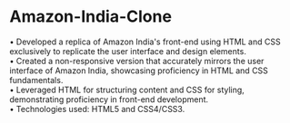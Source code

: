 # Amazon-India-Clone
•	Developed a replica of Amazon India's front-end using HTML and CSS exclusively to replicate the user interface and design elements. <br />
•	Created a non-responsive version that accurately mirrors the user interface of Amazon India, showcasing proficiency in HTML and CSS fundamentals. <br /> 
•	Leveraged HTML for structuring content and CSS for styling, demonstrating proficiency in front-end development. <br />
•	Technologies used: HTML5 and CSS4/CSS3.
